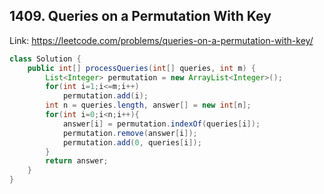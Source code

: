 ## 1409. Queries on a Permutation With Key
Link: https://leetcode.com/problems/queries-on-a-permutation-with-key/

```java
class Solution {
    public int[] processQueries(int[] queries, int m) {
        List<Integer> permutation = new ArrayList<Integer>();
        for(int i=1;i<=m;i++)
            permutation.add(i);
        int n = queries.length, answer[] = new int[n];
        for(int i=0;i<n;i++){
            answer[i] = permutation.indexOf(queries[i]);
            permutation.remove(answer[i]);
            permutation.add(0, queries[i]);
        }
        return answer;
    }
}

```